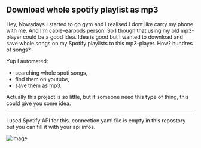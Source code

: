 ## Download whole spotify playlist as mp3

Hey,
Nowadays I started to go gym and I realised I dont like carry my phone with me. And I'm cable-earpods person. So I though that using my old mp3-player could be a good idea.
Idea is good but I wanted to download and save whole songs on my Spotify playlists to this mp3-player. How? hundres of songs?

Yup I automated:
- searching whole spoti songs,
- find them on youtube,
- save them as mp3.

Actually this project is so little, but if someone need this type of thing, this could give you some idea.

---------------
I used Spotify API for this. connection.yaml file is empty in this repostory but you can fill it with your api infos.

![image](https://user-images.githubusercontent.com/70684994/204286432-f01cc645-760e-4f75-b6a1-2db0f26a971f.png)

